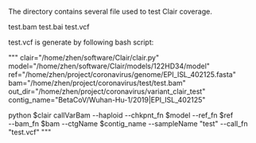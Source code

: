 The directory contains several file used to test Clair coverage.

test.bam
test.bai
test.vcf

test.vcf is generate by following bash script:

"""
clair="/home/zhen/software/Clair/clair.py"
model="/home/zhen/software/Clair/models/122HD34/model"
ref="/home/zhen/project/coronavirus/genome/EPI_ISL_402125.fasta"
bam="/home/zhen/project/coronavirus/test/test.bam"
out_dir="/home/zhen/project/coronavirus/variant_clair_test"
contig_name="BetaCoV/Wuhan-Hu-1/2019|EPI_ISL_402125"

python $clair callVarBam --haploid --chkpnt_fn $model --ref_fn $ref \
--bam_fn $bam --ctgName $contig_name --sampleName "test" --call_fn "test.vcf"
"""
